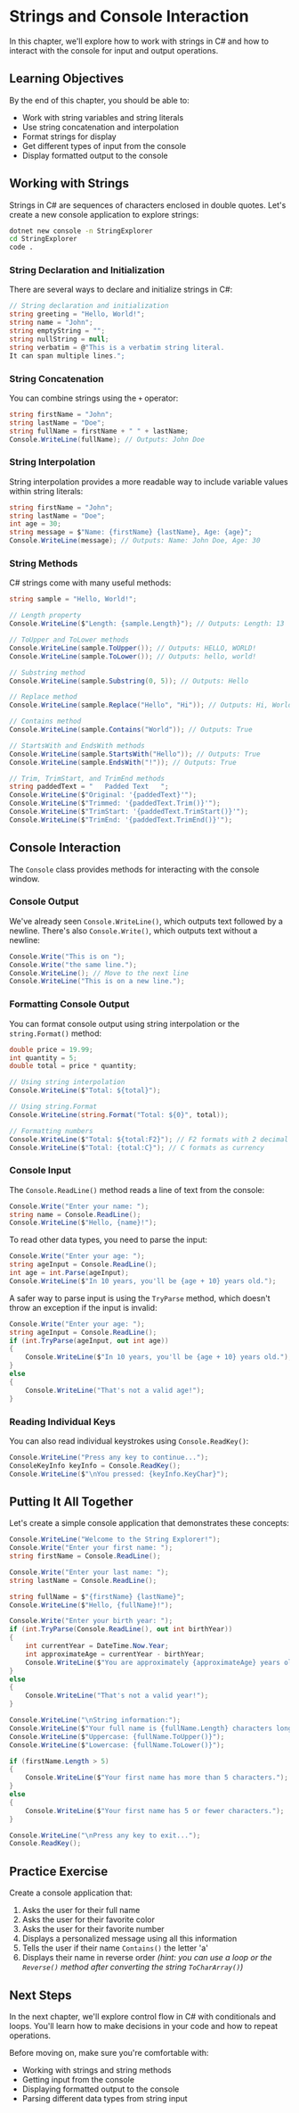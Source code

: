 # Strings and Console Interaction

In this chapter, we'll explore how to work with strings in C# and how to interact with the console for input and output operations.

## Learning Objectives

By the end of this chapter, you should be able to:
- Work with string variables and string literals
- Use string concatenation and interpolation
- Format strings for display
- Get different types of input from the console
- Display formatted output to the console

## Working with Strings

Strings in C# are sequences of characters enclosed in double quotes. Let's create a new console application to explore strings:

```bash
dotnet new console -n StringExplorer
cd StringExplorer
code .
```

### String Declaration and Initialization

There are several ways to declare and initialize strings in C#:

```csharp
// String declaration and initialization
string greeting = "Hello, World!";
string name = "John";
string emptyString = "";
string nullString = null;
string verbatim = @"This is a verbatim string literal.
It can span multiple lines.";
```

### String Concatenation

You can combine strings using the `+` operator:

```csharp
string firstName = "John";
string lastName = "Doe";
string fullName = firstName + " " + lastName;
Console.WriteLine(fullName); // Outputs: John Doe
```

### String Interpolation

String interpolation provides a more readable way to include variable values within string literals:

```csharp
string firstName = "John";
string lastName = "Doe";
int age = 30;
string message = $"Name: {firstName} {lastName}, Age: {age}";
Console.WriteLine(message); // Outputs: Name: John Doe, Age: 30
```

### String Methods

C# strings come with many useful methods:

```csharp
string sample = "Hello, World!";

// Length property
Console.WriteLine($"Length: {sample.Length}"); // Outputs: Length: 13

// ToUpper and ToLower methods
Console.WriteLine(sample.ToUpper()); // Outputs: HELLO, WORLD!
Console.WriteLine(sample.ToLower()); // Outputs: hello, world!

// Substring method
Console.WriteLine(sample.Substring(0, 5)); // Outputs: Hello

// Replace method
Console.WriteLine(sample.Replace("Hello", "Hi")); // Outputs: Hi, World!

// Contains method
Console.WriteLine(sample.Contains("World")); // Outputs: True

// StartsWith and EndsWith methods
Console.WriteLine(sample.StartsWith("Hello")); // Outputs: True
Console.WriteLine(sample.EndsWith("!")); // Outputs: True

// Trim, TrimStart, and TrimEnd methods
string paddedText = "   Padded Text   ";
Console.WriteLine($"Original: '{paddedText}'");
Console.WriteLine($"Trimmed: '{paddedText.Trim()}'");
Console.WriteLine($"TrimStart: '{paddedText.TrimStart()}'");
Console.WriteLine($"TrimEnd: '{paddedText.TrimEnd()}'");
```

## Console Interaction

The `Console` class provides methods for interacting with the console window.

### Console Output

We've already seen `Console.WriteLine()`, which outputs text followed by a newline. There's also `Console.Write()`, which outputs text without a newline:

```csharp
Console.Write("This is on ");
Console.Write("the same line.");
Console.WriteLine(); // Move to the next line
Console.WriteLine("This is on a new line.");
```

### Formatting Console Output

You can format console output using string interpolation or the `string.Format()` method:

```csharp
double price = 19.99;
int quantity = 5;
double total = price * quantity;

// Using string interpolation
Console.WriteLine($"Total: ${total}");

// Using string.Format
Console.WriteLine(string.Format("Total: ${0}", total));

// Formatting numbers
Console.WriteLine($"Total: ${total:F2}"); // F2 formats with 2 decimal places
Console.WriteLine($"Total: {total:C}"); // C formats as currency
```

### Console Input

The `Console.ReadLine()` method reads a line of text from the console:

```csharp
Console.Write("Enter your name: ");
string name = Console.ReadLine();
Console.WriteLine($"Hello, {name}!");
```

To read other data types, you need to parse the input:

```csharp
Console.Write("Enter your age: ");
string ageInput = Console.ReadLine();
int age = int.Parse(ageInput);
Console.WriteLine($"In 10 years, you'll be {age + 10} years old.");
```

A safer way to parse input is using the `TryParse` method, which doesn't throw an exception if the input is invalid:

```csharp
Console.Write("Enter your age: ");
string ageInput = Console.ReadLine();
if (int.TryParse(ageInput, out int age))
{
    Console.WriteLine($"In 10 years, you'll be {age + 10} years old.");
}
else
{
    Console.WriteLine("That's not a valid age!");
}
```

### Reading Individual Keys

You can also read individual keystrokes using `Console.ReadKey()`:

```csharp
Console.WriteLine("Press any key to continue...");
ConsoleKeyInfo keyInfo = Console.ReadKey();
Console.WriteLine($"\nYou pressed: {keyInfo.KeyChar}");
```

## Putting It All Together

Let's create a simple console application that demonstrates these concepts:

```csharp
Console.WriteLine("Welcome to the String Explorer!");
Console.Write("Enter your first name: ");
string firstName = Console.ReadLine();

Console.Write("Enter your last name: ");
string lastName = Console.ReadLine();

string fullName = $"{firstName} {lastName}";
Console.WriteLine($"Hello, {fullName}!");

Console.Write("Enter your birth year: ");
if (int.TryParse(Console.ReadLine(), out int birthYear))
{
    int currentYear = DateTime.Now.Year;
    int approximateAge = currentYear - birthYear;
    Console.WriteLine($"You are approximately {approximateAge} years old.");
}
else
{
    Console.WriteLine("That's not a valid year!");
}

Console.WriteLine("\nString information:");
Console.WriteLine($"Your full name is {fullName.Length} characters long.");
Console.WriteLine($"Uppercase: {fullName.ToUpper()}");
Console.WriteLine($"Lowercase: {fullName.ToLower()}");

if (firstName.Length > 5)
{
    Console.WriteLine($"Your first name has more than 5 characters.");
}
else
{
    Console.WriteLine($"Your first name has 5 or fewer characters.");
}

Console.WriteLine("\nPress any key to exit...");
Console.ReadKey();
```

## Practice Exercise

Create a console application that:
1. Asks the user for their full name
2. Asks the user for their favorite color
3. Asks the user for their favorite number
4. Displays a personalized message using all this information
5. Tells the user if their name `Contains()` the letter 'a'
6. Displays their name in reverse order _(hint: you can use a loop or the `Reverse()` method after converting the string `ToCharArray()`)_

## Next Steps

In the next chapter, we'll explore control flow in C# with conditionals and loops. You'll learn how to make decisions in your code and how to repeat operations.

Before moving on, make sure you're comfortable with:
- Working with strings and string methods
- Getting input from the console
- Displaying formatted output to the console
- Parsing different data types from string input